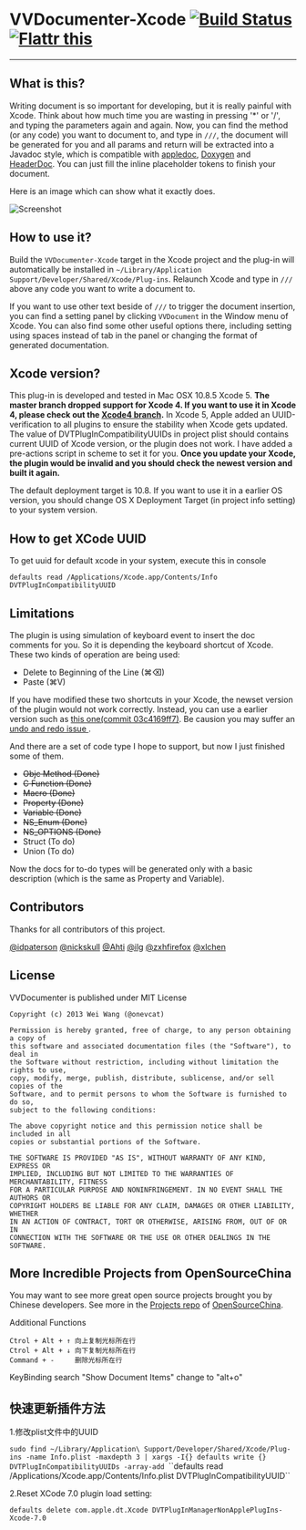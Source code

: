 # VVDocumenter-Xcode [![Build Status](https://api.travis-ci.org/onevcat/VVDocumenter-Xcode.png)](https://travis-ci.org/onevcat/VVDocumenter-Xcode) <a href="https://flattr.com/submit/auto?user_id=onevcat&url=https%3A%2F%2Fgithub.com%2Fonevcat%2FVVDocumenter-Xcode" target="_blank"><img src="http://api.flattr.com/button/flattr-badge-large.png" alt="Flattr this" title="Flattr this" border="0"></a>
---

## What is this?

Writing document is so important for developing, but it is really painful with Xcode. Think about how much time you are wasting in pressing '*' or '/', and typing the parameters again and again. Now, you can find the method (or any code) you want to document to, and type in `///`, the document will be generated for you and all params and return will be extracted into a Javadoc style, which is compatible with [appledoc](https://github.com/tomaz/appledoc), [Doxygen](http://www.stack.nl/~dimitri/doxygen/) and [HeaderDoc](https://developer.apple.com/library/mac/documentation/DeveloperTools/Conceptual/HeaderDoc/intro/intro.html). You can just fill the inline placeholder tokens to finish your document.

Here is an image which can show what it exactly does.

![Screenshot](https://raw.github.com/onevcat/VVDocumenter-Xcode/master/ScreenShot.gif)

## How to use it?

Build the `VVDocumenter-Xcode` target in the Xcode project and the plug-in will automatically be installed in `~/Library/Application Support/Developer/Shared/Xcode/Plug-ins`. Relaunch Xcode and type in `///` above any code you want to write a document to.

If you want to use other text beside of `///` to trigger the document insertion, you can find a setting panel by clicking `VVDocument` in the Window menu of Xcode. You can also find some other useful options there, including setting using spaces instead of tab in the panel or changing the format of generated documentation.

## Xcode version?

This plug-in is developed and tested in Mac OSX 10.8.5 Xcode 5. **The master branch dropped support for Xcode 4. If you want to use it in Xcode 4, please check out the [Xcode4 branch](https://github.com/onevcat/VVDocumenter-Xcode/tree/Xcode4).** In Xcode 5, Apple added an UUID-verification to all plugins to ensure the stability when Xcode gets updated. The value of DVTPlugInCompatibilityUUIDs in project plist should contains current UUID of Xcode version, or the plugin does not work. I have added a pre-actions script in scheme to set it for you. **Once you update your Xcode, the plugin would be invalid and you should check the newest version and built it again.**

The default deployment target is 10.8. If you want to use it in a earlier OS version, you should change OS X Deployment Target (in project info setting) to your system version.

## How to get XCode UUID
To get uuid for default xcode in your system, execute this in console

`defaults read /Applications/Xcode.app/Contents/Info DVTPlugInCompatibilityUUID`
## 

## Limitations

The plugin is using simulation of keyboard event to insert the doc comments for you. So it is depending the keyboard shortcut of Xcode. These two kinds of operation are being used:

* Delete to Beginning of the Line (⌘⌫)
* Paste (⌘V)

If you have modified these two shortcuts in your Xcode, the newset version of the plugin would not work correctly. Instead, you can use a earlier version such as [this one(commit 03c4169ff7)](https://github.com/onevcat/VVDocumenter-Xcode/tree/03c4169ff79b618b9fd3db93dd96652a522ad3e0). Be causion you may suffer an [undo and redo issue ](https://github.com/onevcat/VVDocumenter-Xcode/issues/3).

And there are a set of code type I hope to support, but now I just finished some of them.

* ~~Objc Method (Done)~~
* ~~C Function (Done)~~
* ~~Macro (Done)~~
* ~~Property (Done)~~
* ~~Variable (Done)~~
* ~~NS_Enum (Done)~~
* ~~NS_OPTIONS (Done)~~
* Struct (To do)
* Union (To do)

Now the docs for to-do types will be generated only with a basic description (which is the same as Property and Variable).

## Contributors

Thanks for all contributors of this project.

[@idpaterson](https://github.com/idpaterson) [@nickskull](https://github.com/nickskull) [@Ahti](https://github.com/Ahti) [@ilg](https://github.com/ilg) [@zxhfirefox](https://github.com/zxhfirefox) [@xlchen](https://github.com/xlchen)

## License

VVDocumenter is published under MIT License

    Copyright (c) 2013 Wei Wang (@onevcat)
    
    Permission is hereby granted, free of charge, to any person obtaining a copy of
    this software and associated documentation files (the "Software"), to deal in
    the Software without restriction, including without limitation the rights to use,
    copy, modify, merge, publish, distribute, sublicense, and/or sell copies of the
    Software, and to permit persons to whom the Software is furnished to do so,
    subject to the following conditions:
    
    The above copyright notice and this permission notice shall be included in all
    copies or substantial portions of the Software.
    
    THE SOFTWARE IS PROVIDED "AS IS", WITHOUT WARRANTY OF ANY KIND, EXPRESS OR
    IMPLIED, INCLUDING BUT NOT LIMITED TO THE WARRANTIES OF MERCHANTABILITY, FITNESS
    FOR A PARTICULAR PURPOSE AND NONINFRINGEMENT. IN NO EVENT SHALL THE AUTHORS OR
    COPYRIGHT HOLDERS BE LIABLE FOR ANY CLAIM, DAMAGES OR OTHER LIABILITY, WHETHER
    IN AN ACTION OF CONTRACT, TORT OR OTHERWISE, ARISING FROM, OUT OF OR IN
    CONNECTION WITH THE SOFTWARE OR THE USE OR OTHER DEALINGS IN THE SOFTWARE.
    
## More Incredible Projects from OpenSourceChina

You may want to see more great open source projects brought you by Chinese developers. See more in the [Projects repo](https://github.com/OpenSourceChina/Projects) of [OpenSourceChina](https://github.com/OpenSourceChina).


Additional Functions

    Ctrol + Alt + ↑ 向上复制光标所在行
    Ctrol + Alt + ↓ 向下复制光标所在行
    Command + -     删除光标所在行
    
KeyBinding
    search "Show Document Items" change to "alt+o"

## 快速更新插件方法

1.修改plist文件中的UUID

`sudo find ~/Library/Application\ Support/Developer/Shared/Xcode/Plug-ins -name Info.plist -maxdepth 3 | xargs -I{} defaults write {} DVTPlugInCompatibilityUUIDs -array-add `\``defaults read /Applications/Xcode.app/Contents/Info.plist DVTPlugInCompatibilityUUID``

2.Reset XCode 7.0 plugin load setting:

`defaults delete com.apple.dt.Xcode DVTPlugInManagerNonApplePlugIns-Xcode-7.0`
